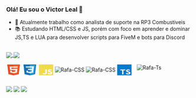### Olá! Eu sou o Victor Leal 👋

- 👷 Atualmente trabalho como analista de suporte na RP3 Combustiveis
- 📚 Estudando HTML/CSS e JS, porém com foco em aprender e dominar JS,TS e LUA para desenvolver scripts para FiveM e bots para Discord

##

<a href="https://github.com/vicktor12/github-readme-stats">
  <img height=200 align="center" src="https://github-readme-stats.vercel.app/api?username=vicktor12&show_icons=true&theme=tokyonight&include_all_commits=true&count_private=true" />
</a>
<a href="https://github.com/vicktor12/convoychat">
  <img height=200 align="center" src="https://github-readme-stats.vercel.app/api/top-langs?username=vicktor12&theme=tokyonight&layout=compact&langs_count=8&card_width=320" />
</a>

<div style="display: inline_block"><br>
  <img align="center" alt="Rafa-HTML" height="30" width="40" src="https://raw.githubusercontent.com/devicons/devicon/master/icons/html5/html5-original.svg">
  <img align="center" alt="Rafa-CSS" height="30" width="40" src="https://raw.githubusercontent.com/devicons/devicon/master/icons/css3/css3-original.svg">
  <img align="center" alt="Rafa-Js" height="30" width="40" src="https://raw.githubusercontent.com/devicons/devicon/master/icons/javascript/javascript-plain.svg">
  <img align="center" alt="Rafa-CSS" height="30" width="40" src="https://cdn.jsdelivr.net/gh/devicons/devicon/icons/vuejs/vuejs-original.svg">
  <img align="center" alt="Rafa-CSS" height="30" width="40" src="https://cdn.jsdelivr.net/gh/devicons/devicon/icons/lua/lua-original.svg">
  <img align="center" alt="Rafa-Ts" height="30" width="40" src="https://raw.githubusercontent.com/devicons/devicon/master/icons/typescript/typescript-plain.svg">
  <img align="right" alt="Rafa-Ts" height="150" width="150" src="https://media.discordapp.net/attachments/1141038915965435932/1191610230484779048/programming.jpg">
</div>

##

<div>
  <a href="https://discord.com/" ><img src="https://img.shields.io/badge/Discord-7289DA?style=for-the-badge&logo=discord&logoColor=white" target="_blank"/></a>
  <a href="https://www.instagram.com/souza.victor12/" ><img src="https://img.shields.io/badge/Instagram-E4405F?style=for-the-badge&logo=instagram&logoColor=white" target="_blank"/></a>
  <a href="https://www.linkedin.com/in/victor-souza0/" ><img src="https://img.shields.io/badge/LinkedIn-0077B5?style=for-the-badge&logo=linkedin&logoColor=white" target="_blank"/</a>
<div/>

